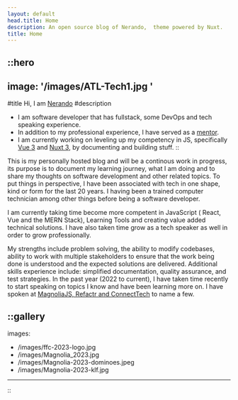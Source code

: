 ```yaml
---
layout: default
head.title: Home
description: An open source blog of Nerando,  theme powered by Nuxt.
title: Home
---
```


::hero
---
image: '/images/ATL-Tech1.jpg
'
---
#title
Hi, I am [Nerando](https://twitter.com/nerajno)
#description
- I am software developer that has fullstack, some DevOps and tech speaking experience.
- In addition to my professional experience, I have served as a [mentor](https://www.facebook.com/groups/free.code.camp.atlanta/).
- I am currently working on leveling up my competency in JS, specifically [Vue 3](https://youtu.be/YrxBCBibVo0?si=waKguCVXgBr7noN9) and [Nuxt 3](https://youtu.be/fTPCKnZZ2dk?si=BHYvD8DVPaIjW_lD), by documenting and building stuff.
::

This is my personally hosted blog and will be a continous work in progress, its purpose is to document my learning journey, what I am doing and to share my thoughts on software development and  other related topics. To put things in perspective, I have been associated with tech in one shape, kind or form for the last 20 years. I having been a trained computer technician among other things before being a software developer.

I am currently taking time become more competent in  JavaScript ( React, Vue and the MERN Stack), Learning Tools and creating value added technical solutions. I have also taken time grow as a tech speaker as well in order to grow professionally.

My strengths include problem solving, the ability to modify codebases, ability to work with multiple stakeholders to ensure that the work being done is understood and the expected solutions are delivered. Additional skills experience include: simplified documentation, quality assurance, and test strategies. In the past year (2022 to current), I have taken time recently to start speaking on topics I know and have been learning more on. I have spoken at [MagnoliaJS, Refactr and ConnectTech](https://youtube.com/playlist?list=PLGnY7AR_74ENDGunY0tewSTY1q2a6Q6rB&si=4FZnryyV-114O_Db) to name a few.


::gallery
---
images:
  - /images/ffc-2023-logo.jpg
  - /images/Magnolia_2023.jpg
  - /images/Magnolia-2023-dominoes.jpeg
  - /images/Magnolia-2023-klf.jpg
---
::
